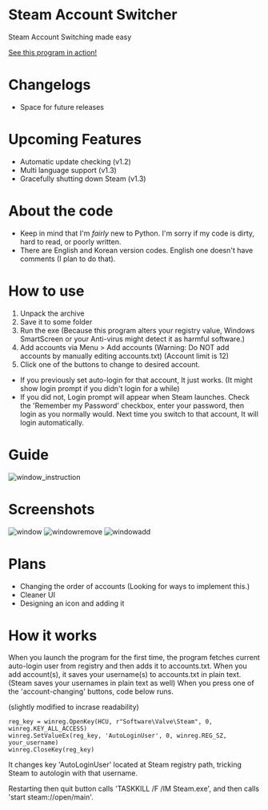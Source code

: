 # Steam Account Switcher
Steam Account Switching made easy

[See this program in action!](https://youtu.be/WFtv10RZ_UA)
# Changelogs
* Space for future releases
# Upcoming Features
* Automatic update checking (v1.2)
* Multi language support (v1.3)
* Gracefully shutting down Steam (v1.3)
# About the code
* Keep in mind that I'm _fairly_ new to Python. I'm sorry if my code is dirty, hard to read, or poorly written.
* There are English and Korean version codes. English one doesn't have comments (I plan to do that).
# How to use
1. Unpack the archive
2. Save it to some folder 
3. Run the exe 
(Because this program alters your registry value, Windows SmartScreen or your Anti-virus might detect it as harmful software.)
4. Add accounts via Menu > Add accounts
   (Warning: Do NOT add accounts by manually editing accounts.txt)
   (Account limit is 12)
5. Click one of the buttons to change to desired account.

* If you previously set auto-login for that account, It just works. (It might show login prompt if you didn't login for a while)
* If you did not, Login prompt will appear when Steam launches. Check the 'Remember my Password' checkbox, enter your password,             then login as you normally would. Next time you switch to that account, It will login automatically.

# Guide
![window_instruction](https://user-images.githubusercontent.com/22590718/63221815-78c8cb80-c1d9-11e9-829d-c4f1ef855285.png)
# Screenshots
![window](https://user-images.githubusercontent.com/22590718/63221824-87af7e00-c1d9-11e9-96e2-87508d2128b5.png)
![windowremove](https://user-images.githubusercontent.com/22590718/63221825-87af7e00-c1d9-11e9-8887-ed530c305166.png)
![windowadd](https://user-images.githubusercontent.com/22590718/63221826-88481480-c1d9-11e9-82eb-2b78dc9d528d.png)
# Plans
* Changing the order of accounts (Looking for ways to implement this.)
* Cleaner UI
* Designing an icon and adding it
# How it works
When you launch the program for the first time, the program fetches current auto-login user from registry and then adds it to accounts.txt.
When you add account(s), it saves your username(s) to accounts.txt in plain text.
(Steam saves your usernames in plain text as well)
When you press one of the 'account-changing' buttons, code below runs.

(slightly modified to incrase readability)
```
reg_key = winreg.OpenKey(HCU, r"Software\Valve\Steam", 0, winreg.KEY_ALL_ACCESS)
winreg.SetValueEx(reg_key, 'AutoLoginUser', 0, winreg.REG_SZ, your_username)
winreg.CloseKey(reg_key)
```
It changes key 'AutoLoginUser' located at Steam registry path, tricking Steam to autologin with that username.

Restarting then quit button calls 'TASKKILL /F /IM Steam.exe', and then calls 'start steam://open/main'.
